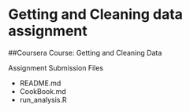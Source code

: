 # Getting and Cleaning data assignment

##Coursera Course: Getting and Cleaning Data

Assignment Submission Files

* README.md
* CookBook.md
* run_analysis.R
